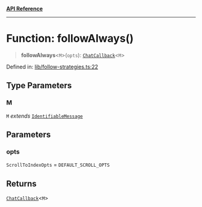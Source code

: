 [**API Reference**](../README.md)

***

# Function: followAlways()

> **followAlways**\<`M`\>(`opts`): [`ChatCallback`](../type-aliases/ChatCallback.md)\<`M`\>

Defined in: [lib/follow-strategies.ts:22](https://github.com/wix-incubator/chat-viewer/blob/02a795dfb1f4afb798b242c8d48be2ac71542a65/lib/follow-strategies.ts#L22)

## Type Parameters

### M

`M` *extends* [`IdentifiableMessage`](../type-aliases/IdentifiableMessage.md)

## Parameters

### opts

`ScrollToIndexOpts` = `DEFAULT_SCROLL_OPTS`

## Returns

[`ChatCallback`](../type-aliases/ChatCallback.md)\<`M`\>
